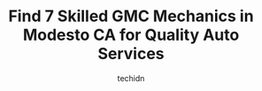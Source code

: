 ---
layout: ampstory
image: https://images.unsplash.com/photo-1637160969382-6562ca0d1435?ixlib=rb-4.0.3&ixid=MnwxMjA3fDB8MHxwaG90by1wYWdlfHx8fGVufDB8fHx8&auto=format&fit=crop&w=640&h=853&q=80
author: techidn
featured: false
description: Entrust your vehicle to the 7 best GMC Mechanic in Modesto CA, USA and experience the difference they can make. With their extensive knowledge, state-of-the-art facilities, and commitment to
title: Find 7 Skilled GMC Mechanics in Modesto CA for Quality Auto Services
cover:
   title: Find 7 Skilled GMC Mechanics in Modesto CA for Quality Auto Services
   subtitle: Rickpate
   background: https://images.unsplash.com/photo-1637160969382-6562ca0d1435?ixlib=rb-4.0.3&ixid=MnwxMjA3fDB8MHxwaG90by1wYWdlfHx8fGVufDB8fHx8&auto=format&fit=crop&w=640&h=853&q=80

pages: 
 - layout: thirds
   top: <h1>#1 Kruse Lucas Imports, Inc</h1>
   bottom: "<p>Awesome experience!!! Hands down very quick to estimate and went above and beyond to get my 335i in and out. John was very helpful from start to finish. Definitely recomm</p>"
   background: https://www.knot35.com/toplist/wp-content/uploads/2023/06/best-gmc-mechanic-1-in-modesto-ca-1685835203.jpeg
   backgroundblur: true
 - layout: thirds
   top: <h1>#2 Motor Motion Automotive</h1>
   bottom: "<p>4724 Greenleaf Ct, Modesto, CA 95356, United States</p>"
   background: https://www.knot35.com/toplist/wp-content/uploads/2023/06/best-gmc-mechanic-2-in-modesto-ca-1685835204.jpeg
   cta:
      link: https://www.knot35.com/toplist/find-7-skilled-gmc-mechanics-in-modesto-ca-for-quality-auto-services/
      text: Find 7 Skilled GMC Mechanics in Modesto CA for Quality Auto Services
 - layout: thirds
   top: <h1>#3 Integrity Auto Repair & Mufflers</h1>
   bottom: "<p>830 Kansas Ave, Modesto, CA 95351, United States</p>"
   background: https://www.knot35.com/toplist/wp-content/uploads/2023/06/best-gmc-mechanic-3-in-modesto-ca-1685835204.jpeg
   cta:
      link: https://www.knot35.com/toplist/find-7-skilled-gmc-mechanics-in-modesto-ca-for-quality-auto-services/
      text: Find 7 Skilled GMC Mechanics in Modesto CA for Quality Auto Services
 - layout: thirds
   top: <h1>#4 The Auto Shop</h1>
   bottom: "<p>129 E Orangeburg Ave, Modesto, CA 95350, United States</p>"
   background: https://images.unsplash.com/photo-1527066579998-dbbae57f45ce?ixlib=rb-4.0.3&ixid=MnwxMjA3fDB8MHxwaG90by1wYWdlfHx8fGVufDB8fHx8&auto=format&fit=crop&w=640&h=853&q=80
   cta:
      link: https://www.knot35.com/toplist/find-7-skilled-gmc-mechanics-in-modesto-ca-for-quality-auto-services/
      text: Find 7 Skilled GMC Mechanics in Modesto CA for Quality Auto Services
 - layout: thirds
   top: <h1>#5 European Auto Specialties</h1>
   bottom: "<p>820 N 9th St, Modesto, CA 95350, United States</p>"
   background: https://images.unsplash.com/photo-1553949345-eb786bb3f7ba?ixlib=rb-4.0.3&ixid=MnwxMjA3fDB8MHxwaG90by1wYWdlfHx8fGVufDB8fHx8&auto=format&fit=crop&w=640&h=853&q=80
   cta:
      link: https://www.knot35.com/toplist/find-7-skilled-gmc-mechanics-in-modesto-ca-for-quality-auto-services/
      text: Find 7 Skilled GMC Mechanics in Modesto CA for Quality Auto Services
 - layout: thirds
   top: <h1>#6 Paisanos Auto Repair & Smog</h1>
   bottom: "<p>586 S 9th St, Modesto, CA 95351, United States</p>"
   background: https://images.unsplash.com/photo-1484589065579-248aad0d8b13?ixlib=rb-4.0.3&ixid=MnwxMjA3fDB8MHxwaG90by1wYWdlfHx8fGVufDB8fHx8&auto=format&fit=crop&w=640&h=853&q=80
   cta:
      link: https://www.knot35.com/toplist/find-7-skilled-gmc-mechanics-in-modesto-ca-for-quality-auto-services/
      text: Find 7 Skilled GMC Mechanics in Modesto CA for Quality Auto Services
 - layout: thirds
   top: <h1>#7 Gateway Automotive</h1>
   bottom: "<p>302 N 9th St, Modesto, CA 95350, United States</p>"
   background: https://images.unsplash.com/photo-1620421680010-0766ff230392?ixlib=rb-4.0.3&ixid=MnwxMjA3fDB8MHxwaG90by1wYWdlfHx8fGVufDB8fHx8&auto=format&fit=crop&w=640&h=853&q=80
   cta:
      link: https://www.knot35.com/toplist/find-7-skilled-gmc-mechanics-in-modesto-ca-for-quality-auto-services/
      text: Find 7 Skilled GMC Mechanics in Modesto CA for Quality Auto Services
 - layout: thirds
   middle: Continue reading...
   background: https://images.unsplash.com/photo-1549241520-425e3dfc01cb?ixlib=rb-4.0.3&ixid=MnwxMjA3fDB8MHxwaG90by1wYWdlfHx8fGVufDB8fHx8&auto=format&fit=crop&w=640&h=853&q=80
   cta:
      link: https://www.knot35.com/toplist/find-7-skilled-gmc-mechanics-in-modesto-ca-for-quality-auto-services/
      text: Find 7 Skilled GMC Mechanics in Modesto CA for Quality Auto Services
      
---